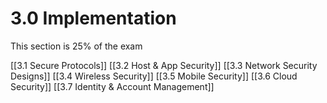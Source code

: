 # 3.0 Implementation
This section is 25% of the exam

[[3.1 Secure Protocols]]
[[3.2 Host & App Security]]
[[3.3 Network Security Designs]]
[[3.4 Wireless Security]]
[[3.5 Mobile Security]]
[[3.6 Cloud Security]]
[[3.7 Identity & Account Management]]
